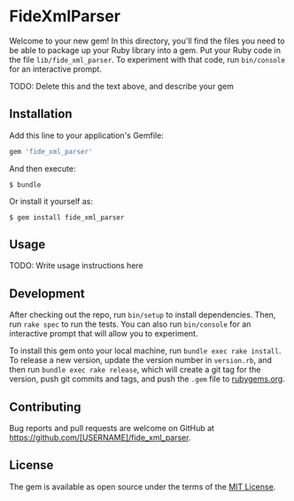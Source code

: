 # FideXmlParser

Welcome to your new gem! In this directory, you'll find the files you need to be able to package up your Ruby library into a gem. Put your Ruby code in the file `lib/fide_xml_parser`. To experiment with that code, run `bin/console` for an interactive prompt.

TODO: Delete this and the text above, and describe your gem

## Installation

Add this line to your application's Gemfile:

```ruby
gem 'fide_xml_parser'
```

And then execute:

    $ bundle

Or install it yourself as:

    $ gem install fide_xml_parser

## Usage

TODO: Write usage instructions here

## Development

After checking out the repo, run `bin/setup` to install dependencies. Then, run `rake spec` to run the tests. You can also run `bin/console` for an interactive prompt that will allow you to experiment.

To install this gem onto your local machine, run `bundle exec rake install`. To release a new version, update the version number in `version.rb`, and then run `bundle exec rake release`, which will create a git tag for the version, push git commits and tags, and push the `.gem` file to [rubygems.org](https://rubygems.org).

## Contributing

Bug reports and pull requests are welcome on GitHub at https://github.com/[USERNAME]/fide_xml_parser.

## License

The gem is available as open source under the terms of the [MIT License](https://opensource.org/licenses/MIT).
